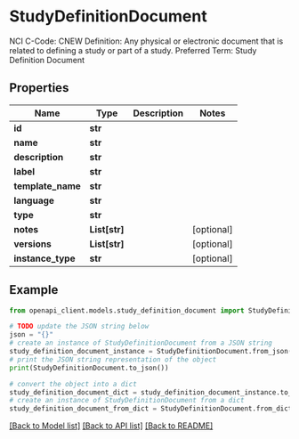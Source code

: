 # StudyDefinitionDocument

NCI C-Code: CNEW Definition: Any physical or electronic document that is related to defining a study or part of a study. Preferred Term: Study Definition Document

## Properties

Name | Type | Description | Notes
------------ | ------------- | ------------- | -------------
**id** | **str** |  | 
**name** | **str** |  | 
**description** | **str** |  | 
**label** | **str** |  | 
**template_name** | **str** |  | 
**language** | **str** |  | 
**type** | **str** |  | 
**notes** | **List[str]** |  | [optional] 
**versions** | **List[str]** |  | [optional] 
**instance_type** | **str** |  | [optional] 

## Example

```python
from openapi_client.models.study_definition_document import StudyDefinitionDocument

# TODO update the JSON string below
json = "{}"
# create an instance of StudyDefinitionDocument from a JSON string
study_definition_document_instance = StudyDefinitionDocument.from_json(json)
# print the JSON string representation of the object
print(StudyDefinitionDocument.to_json())

# convert the object into a dict
study_definition_document_dict = study_definition_document_instance.to_dict()
# create an instance of StudyDefinitionDocument from a dict
study_definition_document_from_dict = StudyDefinitionDocument.from_dict(study_definition_document_dict)
```
[[Back to Model list]](../README.md#documentation-for-models) [[Back to API list]](../README.md#documentation-for-api-endpoints) [[Back to README]](../README.md)


